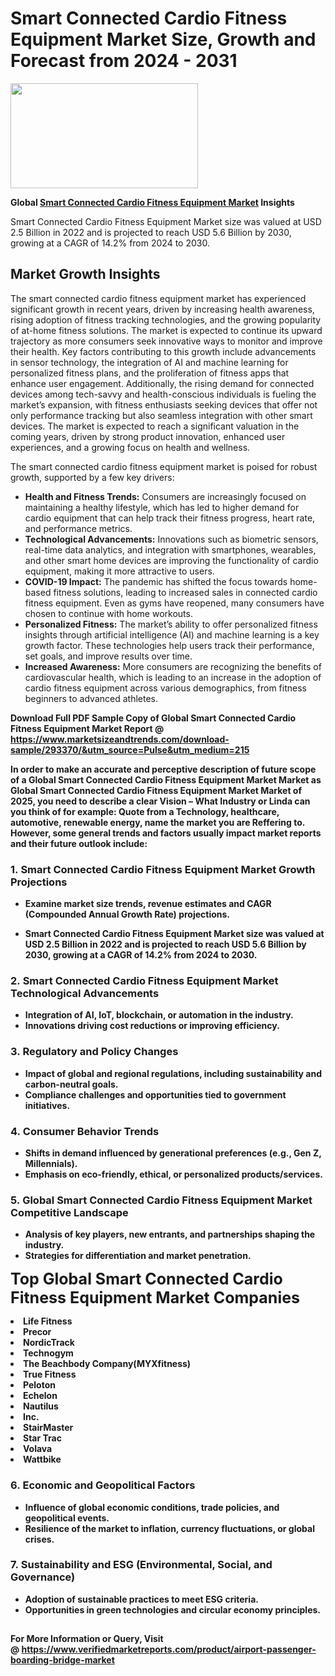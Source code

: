 <H1>Smart Connected Cardio Fitness Equipment Market Size, Growth and Forecast from 2024 - 2031</H1><img class="aligncenter size-medium wp-image-584254" src="https://thirdeyenews.in/wp-content/uploads/2024/09/Global-Market-Research-300x168.jpeg" alt="" width="300" height="168" /><p><strong>Global&nbsp;<a href="https://www.marketsizeandtrends.com/download-sample/293370/&amp;utm_source=Pulse&amp;utm_medium=215">Smart Connected Cardio Fitness Equipment Market</a> Insights</strong></p><p>Smart Connected Cardio Fitness Equipment Market size was valued at USD 2.5 Billion in 2022 and is projected to reach USD 5.6 Billion by 2030, growing at a CAGR of 14.2% from 2024 to 2030.</p><p><h2>Market Growth Insights</h2> <p>The smart connected cardio fitness equipment market has experienced significant growth in recent years, driven by increasing health awareness, rising adoption of fitness tracking technologies, and the growing popularity of at-home fitness solutions. The market is expected to continue its upward trajectory as more consumers seek innovative ways to monitor and improve their health. Key factors contributing to this growth include advancements in sensor technology, the integration of AI and machine learning for personalized fitness plans, and the proliferation of fitness apps that enhance user engagement. Additionally, the rising demand for connected devices among tech-savvy and health-conscious individuals is fueling the market’s expansion, with fitness enthusiasts seeking devices that offer not only performance tracking but also seamless integration with other smart devices. The market is expected to reach a significant valuation in the coming years, driven by strong product innovation, enhanced user experiences, and a growing focus on health and wellness.</p> <p><strong></strong></p> <p>The smart connected cardio fitness equipment market is poised for robust growth, supported by a few key drivers: <ul> <li><strong>Health and Fitness Trends:</strong> Consumers are increasingly focused on maintaining a healthy lifestyle, which has led to higher demand for cardio equipment that can help track their fitness progress, heart rate, and performance metrics.</li> <li><strong>Technological Advancements:</strong> Innovations such as biometric sensors, real-time data analytics, and integration with smartphones, wearables, and other smart home devices are improving the functionality of cardio equipment, making it more attractive to users.</li> <li><strong>COVID-19 Impact:</strong> The pandemic has shifted the focus towards home-based fitness solutions, leading to increased sales in connected cardio fitness equipment. Even as gyms have reopened, many consumers have chosen to continue with home workouts.</li> <li><strong>Personalized Fitness:</strong> The market’s ability to offer personalized fitness insights through artificial intelligence (AI) and machine learning is a key growth factor. These technologies help users track their performance, set goals, and improve results over time.</li> <li><strong>Increased Awareness:</strong> More consumers are recognizing the benefits of cardiovascular health, which is leading to an increase in the adoption of cardio fitness equipment across various demographics, from fitness beginners to advanced athletes.</li> </ul> </p> <p><strong></p><p><span class=""><strong>Download Full PDF Sample Copy of Global Smart Connected Cardio Fitness Equipment Market Report</strong> @ <a href="https://www.marketsizeandtrends.com/download-sample/293370/&amp;utm_source=Pulse&amp;utm_medium=215" target="_blank">https://www.marketsizeandtrends.com/download-sample/293370/&amp;utm_source=Pulse&amp;utm_medium=215</a></span></p><p>In order to make an accurate and perceptive description of future scope of a Global&nbsp;Smart Connected Cardio Fitness Equipment Market Market as Global&nbsp;Smart Connected Cardio Fitness Equipment Market Market of 2025, you need to describe a clear Vision &ndash; What Industry or Linda can you think of for example: Quote from a Technology, healthcare, automotive, renewable energy, name the market you are Reffering to. However, some general trends and factors usually impact market reports and their future outlook include:</p><h3>1.&nbsp;<strong>Smart Connected Cardio Fitness Equipment Market Growth Projections</strong></h3><ul><li>Examine market size trends, revenue estimates and CAGR (Compounded Annual Growth Rate) projections.</li><li><p>Smart Connected Cardio Fitness Equipment Market size was valued at USD 2.5 Billion in 2022 and is projected to reach USD 5.6 Billion by 2030, growing at a CAGR of 14.2% from 2024 to 2030.</p></li></ul><h3>2.&nbsp;<strong>Smart Connected Cardio Fitness Equipment Market Technological Advancements</strong></h3><ul><li>Integration of AI, IoT, blockchain, or automation in the industry.</li><li>Innovations driving cost reductions or improving efficiency.</li></ul><h3>3.&nbsp;<strong>Regulatory and Policy Changes</strong></h3><ul><li>Impact of global and regional regulations, including sustainability and carbon-neutral goals.</li><li>Compliance challenges and opportunities tied to government initiatives.</li></ul><h3>4.&nbsp;<strong>Consumer Behavior Trends</strong></h3><ul><li>Shifts in demand influenced by generational preferences (e.g., Gen Z, Millennials).</li><li>Emphasis on eco-friendly, ethical, or personalized products/services.</li></ul><h3>5.&nbsp;<strong>Global Smart Connected Cardio Fitness Equipment Market Competitive Landscape</strong></h3><ul><li>Analysis of key players, new entrants, and partnerships shaping the industry.</li><li>Strategies for differentiation and market penetration.</li></ul><p data-pm-slice="1 1 []"><span style="color: inherit; font-family: inherit; font-size: 25px;">Top Global Smart Connected Cardio Fitness Equipment Market Companies</span></p><div class="" data-test-id=""><p><li>Life Fitness</li><li> Precor</li><li> NordicTrack</li><li> Technogym</li><li> The Beachbody Company(MYXfitness)</li><li> True Fitness</li><li> Peloton</li><li> Echelon</li><li> Nautilus</li><li> Inc.</li><li> StairMaster</li><li> Star Trac</li><li> Volava</li><li> Wattbike</li></p></div><h3>6.&nbsp;<strong>Economic and Geopolitical Factors</strong></h3><ul><li>Influence of global economic conditions, trade policies, and geopolitical events.</li><li>Resilience of the market to inflation, currency fluctuations, or global crises.</li></ul><h3>7.&nbsp;<strong>Sustainability and ESG (Environmental, Social, and Governance)</strong></h3><ul><li>Adoption of sustainable practices to meet ESG criteria.</li><li>Opportunities in green technologies and circular economy principles.</li></ul><h2><strong style="font-size: 14px;">For More Information or Query, Visit @&nbsp;</strong><a style="background-color: #ffffff; font-size: 14px;" href="https://www.marketsizeandtrends.com/report/smart-connected-cardio-fitness-equipment-market/" target="_blank">https://www.verifiedmarketreports.com/product/airport-passenger-boarding-bridge-market</a></h2>
